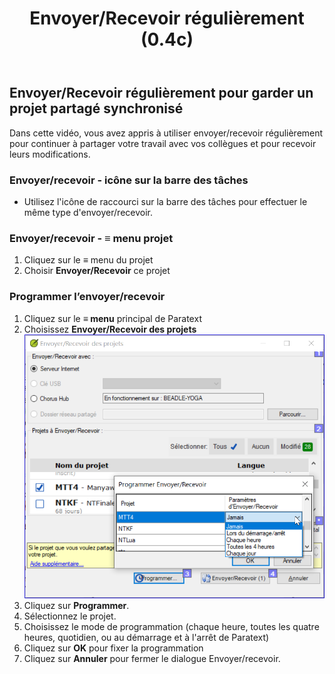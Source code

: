 ﻿---
lang: fr
title: Envoyer/Recevoir régulièrement (0.4c)
---

## Envoyer/Recevoir régulièrement pour garder un projet partagé synchronisé

Dans cette vidéo, vous avez appris à utiliser envoyer/recevoir régulièrement pour continuer à partager votre travail avec vos collègues et pour recevoir leurs modifications.

### Envoyer/recevoir - icône sur la barre des tâches

-  Utilisez l'icône de raccourci sur la barre des tâches pour effectuer le même type d'envoyer/recevoir.

### Envoyer/recevoir - ≡ menu projet 

1.  Cliquez sur le **≡** menu du projet 
1.  Choisir **Envoyer/Recevoir** ce projet

### Programmer l’envoyer/recevoir

1.  Cliquez sur le **≡ menu** principal de Paratext
1.  Choisissez **Envoyer/Recevoir des projets**
    ![](../../media/d34b164bd48ddcc6886dad79d6ce2f05.png)
1.  Cliquez sur **Programmer**.
1.  Sélectionnez le projet.
1.  Choisissez le mode de programmation (chaque heure, toutes les quatre heures, quotidien, ou au démarrage et à l'arrêt de Paratext)
1.  Cliquez sur **OK** pour fixer la programmation
1.  Cliquez sur **Annuler** pour fermer le dialogue Envoyer/recevoir.

